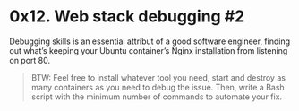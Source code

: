 # 0x12. Web stack debugging #2

Debugging skills is an essential attribut of a good software engineer,
finding out what’s keeping your Ubuntu container’s Nginx installation
from listening on port 80.

> BTW: Feel free to install whatever tool you need, start and destroy
as many containers as you need to debug the issue. Then, write a Bash
script with the minimum number of commands to automate your fix.
